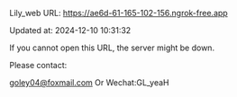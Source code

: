 Lily_web URL: https://ae6d-61-165-102-156.ngrok-free.app

Updated at: 2024-12-10 10:31:32

If you cannot open this URL, the server might be down.

Please contact: 

goley04@foxmail.com Or Wechat:GL_yeaH